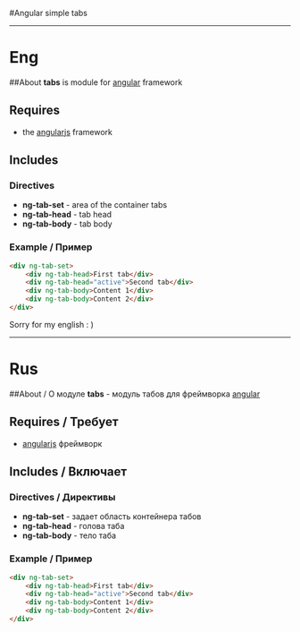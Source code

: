 ﻿#Angular simple tabs

---

# Eng

##About
**tabs** is module for [angular](http://angularjs.org/) framework

## Requires
- the [angularjs](https://github.com/angular/angular.js) framework

## Includes
### Directives
- **ng-tab-set** - area of ​​the container tabs
- **ng-tab-head** - tab head
- **ng-tab-body** - tab body

### Example / Пример
```html
<div ng-tab-set>
    <div ng-tab-head>First tab</div>
    <div ng-tab-head="active">Second tab</div>
    <div ng-tab-body>Content 1</div>
    <div ng-tab-body>Content 2</div>
</div>
```

Sorry for my english : )

---

# Rus

##About / О модуле
**tabs** - модуль табов для фреймворка [angular](http://angularjs.org/)

## Requires / Требует
- [angularjs](https://github.com/angular/angular.js) фреймворк

## Includes / Включает
### Directives / Директивы
- **ng-tab-set** - задает область контейнера табов
- **ng-tab-head** - голова таба
- **ng-tab-body** - тело таба

### Example / Пример
```html
<div ng-tab-set>
    <div ng-tab-head>First tab</div>
    <div ng-tab-head="active">Second tab</div>
    <div ng-tab-body>Content 1</div>
    <div ng-tab-body>Content 2</div>
</div>
```
